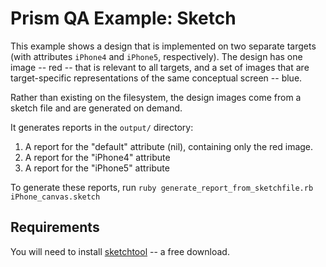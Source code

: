 Prism QA Example: Sketch
========================

This example shows a design that is implemented on two separate targets (with attributes `iPhone4` and `iPhone5`, respectively).  The design has one image -- red -- that is relevant to all targets, and a set of images that are target-specific representations of the same conceptual screen -- blue.

Rather than existing on the filesystem, the design images come from a sketch file and are generated on demand.

It generates reports in the `output/` directory:

1. A report for the "default" attribute (nil), containing only the red image.
2. A report for the "iPhone4" attribute
3. A report for the "iPhone5" attribute

To generate these reports, run `ruby generate_report_from_sketchfile.rb iPhone_canvas.sketch`


Requirements
------------

You will need to install [sketchtool](http://bohemiancoding.com/sketch/tool/) -- a free download.